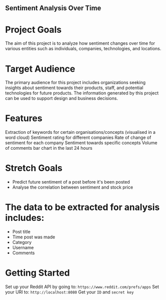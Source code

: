 ## Sentiment Analysis Over Time

# Project Goals

The aim of this project is to analyze how sentiment changes over time for various entities such as individuals, companies, technologies, and locations.

# Target Audience

The primary audience for this project includes organizations seeking insights about sentiment towards their products, staff, and potential technologies for future products. The information generated by this project can be used to support design and business decisions.

# Features

Extraction of keywords for certain organisations/concepts (visualised in a word cloud)
Sentiment rating for different companies
Rate of change of sentiment for each company
Sentiment towards specific concepts
Volume of comments bar chart in the last 24 hours

# Stretch Goals

- Predict future sentiment of a post before it's been posted
- Analyse the correlation between sentiment and stock price

# The data to be extracted for analysis includes:

- Post title
- Time post was made
- Category
- Username
- Comments


# Getting Started

Set up your Reddit API by going to: `https://www.reddit.com/prefs/apps` 
Set your URI to: `http://localhost:8080`
Get your `ID` and `secret key`  

